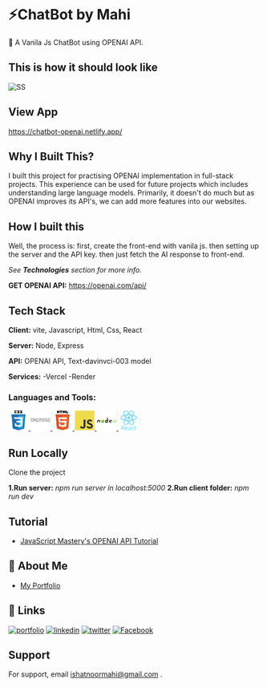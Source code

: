 
# ⚡ChatBot by Mahi

🔭 A Vanila Js ChatBot using OPENAI API.



## This is how it should look like

![SS ](https://i.postimg.cc/XqC85smf/Screenshot-1.png)


## View App

https://chatbot-openai.netlify.app/



## Why I Built This?

I built this project for practising OPENAI implementation in full-stack projects. This experience can be used for future projects which includes understanding large language models.
Primarily, it doesn't do much but as OPENAI improves its API's, we can add more features into our websites. 
## How I built this

Well, the process is: first, create the front-end with vanila js. then setting up the server and the API key. then just fetch the AI response to front-end.

*See **Technologies** section for more info.*

**GET OPENAI API:** https://openai.com/api/
## Tech Stack

**Client:** vite, Javascript, Html, Css, React

**Server:** Node, Express

**API:** OPENAI API, Text-davinvci-003 model

**Services:** -Vercel
-Render


<h3 align="left">Languages and Tools:</h3>
<p align="left"> <a href="https://www.w3schools.com/css/" target="_blank" rel="noreferrer"> <img src="https://raw.githubusercontent.com/devicons/devicon/master/icons/css3/css3-original-wordmark.svg" alt="css3" width="40" height="40"/> </a> <a href="https://expressjs.com" target="_blank" rel="noreferrer"> <img src="https://raw.githubusercontent.com/devicons/devicon/master/icons/express/express-original-wordmark.svg" alt="express" width="40" height="40"/> </a> <a href="https://www.w3.org/html/" target="_blank" rel="noreferrer"> <img src="https://raw.githubusercontent.com/devicons/devicon/master/icons/html5/html5-original-wordmark.svg" alt="html5" width="40" height="40"/> </a> <a href="https://developer.mozilla.org/en-US/docs/Web/JavaScript" target="_blank" rel="noreferrer"> <img src="https://raw.githubusercontent.com/devicons/devicon/master/icons/javascript/javascript-original.svg" alt="javascript" width="40" height="40"/> </a> <a href="https://nodejs.org" target="_blank" rel="noreferrer"> <img src="https://raw.githubusercontent.com/devicons/devicon/master/icons/nodejs/nodejs-original-wordmark.svg" alt="nodejs" width="40" height="40"/> </a> <a href="https://reactjs.org/" target="_blank" rel="noreferrer"> <img src="https://raw.githubusercontent.com/devicons/devicon/master/icons/react/react-original-wordmark.svg" alt="react" width="40" height="40"/> </a> </p>



## Run Locally

Clone the project

**1.Run server:** *npm run server in localhost:5000*
**2.Run client folder:** *npm run dev*



## Tutorial

 - [JavaScript Mastery's OPENAI API Tutorial](https://www.youtube.com/watch?v=2FeymQoKvrk&t=919s)



## 🚀 About Me

 - [My Portfolio](https://www.mahi01.netlify.app)

## 🔗 Links
[![portfolio](https://img.shields.io/badge/my_portfolio-000?style=for-the-badge&logo=ko-fi&logoColor=white)](https://mahi01.netlify.app/)
[![linkedin](https://img.shields.io/badge/linkedin-0A66C2?style=for-the-badge&logo=linkedin&logoColor=white)](https://www.linkedin.com/in/mahi01/)
[![twitter](https://img.shields.io/badge/twitter-1DA1F2?style=for-the-badge&logo=twitter&logoColor=white)](https://twitter.com/ishatnoor)
[![Facebook](https://img.shields.io/badge/fb---Facebook-blue)](https://www.facebook.com/IN.Mahi)



## Support

For support, email ishatnoormahi@gmail.com .

